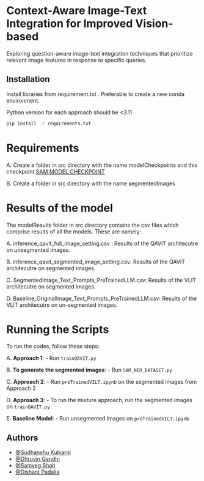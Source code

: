 



# Context-Aware Image-Text Integration for Improved Vision-based
Exploring
question-aware image-text integration techniques
that prioritize relevant image features in response
to specific queries.


## Installation

Install libraries from requirement.txt . Preferable to create a new conda environment.

Python version for each approach should be <3.11

```bash
pip install -r requirements.txt

```

# Requirements
A. Create a folder in src directory with the name modelCheckpoints and this checkpoint [SAM MODEL CHECKPOINT ](https://dl.fbaipublicfiles.com/segment_anything/sam_vit_h_4b8939.pth)

B. Create a folder in src directory with the name segmentedImages
    
# Results of the model

The modelResults folder in src directory contains the csv files which comprise results of all the models. These are namely:

A. inference_qavit_full_image_setting.csv : Results of the QAVIT architecutre on unsegmented images.

B. inference_qavit_segmented_image_setting.csv: Results of the QAVIT architecutre on segmented images. 

C. SegmentedImage_Text_Prompts_PreTrainedLLM.csv: Results of the VLIT architecutre on segmented images. 

  
D. Baseline_OriginalImage_Text_Prompts_PreTrainedLLM.csv: Results of the VLIT architecutre on un-segmented images. 

# Running the Scripts

To run the codes, follow these steps:

A. **Approach 1**: 
    - Run `trainQAVIT.py`

B. **To generate the segmented images**:
    - Run `SAM_NER_DATASET.py`

C. **Approach 2**: 
    - Run `preTrainedVILT.ipynb` on the segmented images from Approach 2

D. **Approach 3**: 
    - To run the mixture approach, run the segmented images on `trainQAVIT.py`

E. **Baseline Model**: 
    - Run unsegmented images on `preTrainedVILT.ipynb`



## Authors

- [@Sudhanshu Kulkarni](https://www.github.com/octokatherine)
- [@Dhruvin Gandhi](https://www.github.com/dhruvin5)
- [@Samveg Shah](https://www.github.com/Samveg12)
- [@Dishant Padalia](https://www.github.com/dishant26)


